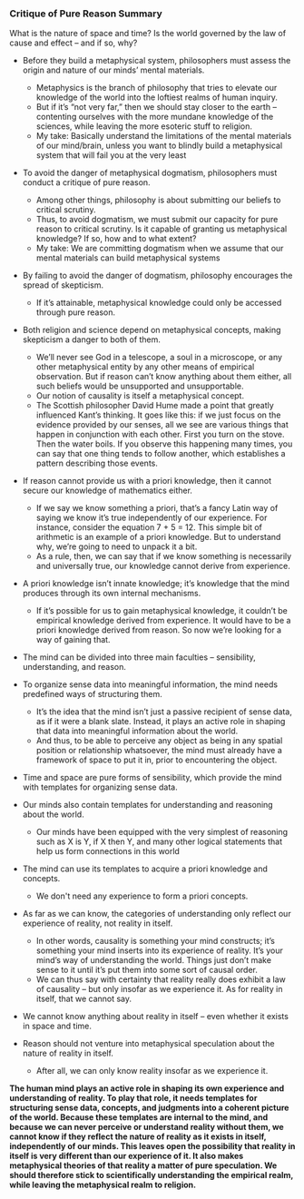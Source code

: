 ### Critique of Pure Reason Summary

What is the nature of space and time? 
Is the world governed by the law of cause and effect – and if so, why? 

- Before they build a metaphysical system, philosophers must assess the origin and nature of our minds’ mental materials.
	- Metaphysics is the branch of philosophy that tries to elevate our knowledge of the world into the loftiest realms of human inquiry.
	- But if it’s “not very far,” then we should stay closer to the earth – contenting ourselves with the more mundane knowledge of the sciences, while leaving the more esoteric stuff to religion.
	- My take: Basically understand the limitations of the mental materials of our mind/brain, unless you want to blindly build a metaphysical system that will fail you at the very least


- To avoid the danger of metaphysical dogmatism, philosophers must conduct a critique of pure reason.
	- Among other things, philosophy is about submitting our beliefs to critical scrutiny.
	- Thus, to avoid dogmatism, we must submit our capacity for pure reason to critical scrutiny. Is it capable of granting us metaphysical knowledge? If so, how and to what extent?
	- My take: We are committing dogmatism when we assume that our mental materials can build metaphysical systems

- By failing to avoid the danger of dogmatism, philosophy encourages the spread of skepticism.
	- If it’s attainable, metaphysical knowledge could only be accessed through pure reason.

- Both religion and science depend on metaphysical concepts, making skepticism a danger to both of them. 
	- We’ll never see God in a telescope, a soul in a microscope, or any other metaphysical entity by any other means of empirical observation. But if reason can’t know anything about them either, all such beliefs would be unsupported and unsupportable.
	- Our notion of causality is itself a metaphysical concept.
	- The Scottish philosopher David Hume made a point that greatly influenced Kant’s thinking. It goes like this: if we just focus on the evidence provided by our senses, all we see are various things that happen in conjunction with each other. First you turn on the stove. Then the water boils. If you observe this happening many times, you can say that one thing tends to follow another, which establishes a pattern describing those events.

- If reason cannot provide us with a priori knowledge, then it cannot secure our knowledge of mathematics either. 
	- If we say we know something a priori, that’s a fancy Latin way of saying we know it’s true independently of our experience. For instance, consider the equation 7 + 5 = 12. This simple bit of arithmetic is an example of a priori knowledge. But to understand why, we’re going to need to unpack it a bit.
	- As a rule, then, we can say that if we know something is necessarily and universally true, our knowledge cannot derive from experience.

- A priori knowledge isn’t innate knowledge; it’s knowledge that the mind produces through its own internal mechanisms.
	- If it’s possible for us to gain metaphysical knowledge, it couldn’t be empirical knowledge derived from experience. It would have to be a priori knowledge derived from reason. So now we’re looking for a way of gaining that.

- The mind can be divided into three main faculties – sensibility, understanding, and reason.

- To organize sense data into meaningful information, the mind needs predefined ways of structuring them.
	- It’s the idea that the mind isn’t just a passive recipient of sense data, as if it were a blank slate. Instead, it plays an active role in shaping that data into meaningful information about the world.
	- And thus, to be able to perceive any object as being in any spatial position or relationship whatsoever, the mind must already have a framework of space to put it in, prior to encountering the object.

- Time and space are pure forms of sensibility, which provide the mind with templates for organizing sense data.

- Our minds also contain templates for understanding and reasoning about the world.
	- Our minds have been equipped with the very simplest of reasoning such as X is Y, if X then Y, and many other logical statements that help us form connections in this world

- The mind can use its templates to acquire a priori knowledge and concepts.
	- We don't need any experience to form a priori concepts.

- As far as we can know, the categories of understanding only reflect our experience of reality, not reality in itself.
	- In other words, causality is something your mind constructs; it’s something your mind inserts into its experience of reality. It’s your mind’s way of understanding the world. Things just don’t make sense to it until it’s put them into some sort of causal order.
	- We can thus say with certainty that reality really does exhibit a law of causality – but only insofar as we experience it. As for reality in itself, that we cannot say.

- We cannot know anything about reality in itself – even whether it exists in space and time.

- Reason should not venture into metaphysical speculation about the nature of reality in itself.
	- After all, we can only know reality insofar as we experience it.

**The human mind plays an active role in shaping its own experience and understanding of reality. To play that role, it needs templates for structuring sense data, concepts, and judgments into a coherent picture of the world. Because these templates are internal to the mind, and because we can never perceive or understand reality without them, we cannot know if they reflect the nature of reality as it exists in itself, independently of our minds. This leaves open the possibility that reality in itself is very different than our experience of it. It also makes metaphysical theories of that reality a matter of pure speculation. We should therefore stick to scientifically understanding the empirical realm, while leaving the metaphysical realm to religion.**

